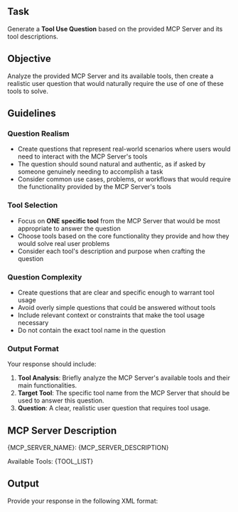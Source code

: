 ## Task
Generate a **Tool Use Question** based on the provided MCP Server and its tool descriptions.

## Objective
Analyze the provided MCP Server and its available tools, then create a realistic user question that would naturally require the use of one of these tools to solve.

## Guidelines

### Question Realism
- Create questions that represent real-world scenarios where users would need to interact with the MCP Server's tools
- The question should sound natural and authentic, as if asked by someone genuinely needing to accomplish a task
- Consider common use cases, problems, or workflows that would require the functionality provided by the MCP Server's tools

### Tool Selection
- Focus on **ONE specific tool** from the MCP Server that would be most appropriate to answer the question
- Choose tools based on the core functionality they provide and how they would solve real user problems
- Consider each tool's description and purpose when crafting the question

### Question Complexity
- Create questions that are clear and specific enough to warrant tool usage
- Avoid overly simple questions that could be answered without tools
- Include relevant context or constraints that make the tool usage necessary
- Do not contain the exact tool name in the question

### Output Format
Your response should include:
1. **Tool Analysis**: Briefly analyze the MCP Server's available tools and their main functionalities.
2. **Target Tool**: The specific tool name from the MCP Server that should be used to answer this question.
3. **Question**: A clear, realistic user question that requires tool usage.

## MCP Server Description
{MCP_SERVER_NAME}: {MCP_SERVER_DESCRIPTION}

Available Tools:
{TOOL_LIST}

## Output
Provide your response in the following XML format:

<response>
  <server_analysis>
    <!-- Briefly analyze the MCP Server's available tools and their main functionalities. -->
  </server_analysis>
  <target_tool>
    <!-- The specific tool name from the MCP Server that should be used to answer this question. -->
  </target_tool>
  <question>
    <!-- A clear, realistic user question that requires tool usage. -->
  </question>
</response>